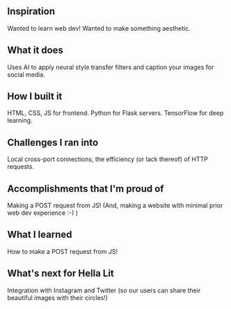 ## Inspiration
Wanted to learn web dev! Wanted to make something aesthetic.
## What it does
Uses AI to apply neural style transfer filters and caption your images for social media.
## How I built it
HTML, CSS, JS for frontend. Python for Flask servers. TensorFlow for deep learning.
## Challenges I ran into
Local cross-port connections, the efficiency (or lack thereof) of HTTP requests.
## Accomplishments that I'm proud of
Making a POST request from JS! (And, making a website with minimal prior web dev experience :-) )
## What I learned
How to make a POST request from JS!
## What's next for Hella Lit
Integration with Instagram and Twitter (so our users can share their beautiful images with their circles!)